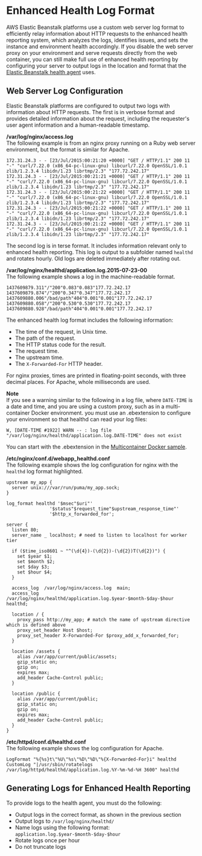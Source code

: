 # Enhanced Health Log Format<a name="health-enhanced-serverlogs"></a>

AWS Elastic Beanstalk platforms use a custom web server log format to efficiently relay information about HTTP requests to the enhanced health reporting system, which analyzes the logs, identifies issues, and sets the instance and environment health accordingly\. If you disable the web server proxy on your environment and serve requests directly from the web container, you can still make full use of enhanced health reporting by configuring your server to output logs in the location and format that the [Elastic Beanstalk health agent](health-enhanced.md#health-enhanced-agent) uses\.

## Web Server Log Configuration<a name="health-enhanced-serverlogs.configure"></a>

Elastic Beanstalk platforms are configured to output two logs with information about HTTP requests\. The first is in verbose format and provides detailed information about the request, including the requester's user agent information and a human\-readable timestamp\.

**/var/log/nginx/access\.log**  
The following example is from an nginx proxy running on a Ruby web server environment, but the format is similar for Apache\.

```
172.31.24.3 - - [23/Jul/2015:00:21:20 +0000] "GET / HTTP/1.1" 200 11 "-" "curl/7.22.0 (x86_64-pc-linux-gnu) libcurl/7.22.0 OpenSSL/1.0.1 zlib/1.2.3.4 libidn/1.23 librtmp/2.3" "177.72.242.17"
172.31.24.3 - - [23/Jul/2015:00:21:21 +0000] "GET / HTTP/1.1" 200 11 "-" "curl/7.22.0 (x86_64-pc-linux-gnu) libcurl/7.22.0 OpenSSL/1.0.1 zlib/1.2.3.4 libidn/1.23 librtmp/2.3" "177.72.242.17"
172.31.24.3 - - [23/Jul/2015:00:21:22 +0000] "GET / HTTP/1.1" 200 11 "-" "curl/7.22.0 (x86_64-pc-linux-gnu) libcurl/7.22.0 OpenSSL/1.0.1 zlib/1.2.3.4 libidn/1.23 librtmp/2.3" "177.72.242.17"
172.31.24.3 - - [23/Jul/2015:00:21:22 +0000] "GET / HTTP/1.1" 200 11 "-" "curl/7.22.0 (x86_64-pc-linux-gnu) libcurl/7.22.0 OpenSSL/1.0.1 zlib/1.2.3.4 libidn/1.23 librtmp/2.3" "177.72.242.17"
172.31.24.3 - - [23/Jul/2015:00:21:22 +0000] "GET / HTTP/1.1" 200 11 "-" "curl/7.22.0 (x86_64-pc-linux-gnu) libcurl/7.22.0 OpenSSL/1.0.1 zlib/1.2.3.4 libidn/1.23 librtmp/2.3" "177.72.242.17"
```

The second log is in terse format\. It includes information relevant only to enhanced health reporting\. This log is output to a subfolder named `healthd` and rotates hourly\. Old logs are deleted immediately after rotating out\.

**/var/log/nginx/healthd/application\.log\.2015\-07\-23\-00**  
The following example shows a log in the machine\-readable format\.

```
1437609879.311"/"200"0.083"0.083"177.72.242.17
1437609879.874"/"200"0.347"0.347"177.72.242.17
1437609880.006"/bad/path"404"0.001"0.001"177.72.242.17
1437609880.058"/"200"0.530"0.530"177.72.242.17
1437609880.928"/bad/path"404"0.001"0.001"177.72.242.17
```

The enhanced health log format includes the following information:
+ The time of the request, in Unix time\.
+ The path of the request\.
+ The HTTP status code for the result\.
+ The request time\.
+ The upstream time\.
+ The `X-Forwarded-For` HTTP header\.

For nginx proxies, times are printed in floating\-point seconds, with three decimal places\. For Apache, whole milliseconds are used\.

**Note**  
If you see a warning similar to the following in a log file, where `DATE-TIME` is a date and time, and you are using a custom proxy, such as in a multi\-container Docker environment\. you must use an \.ebextension to configure your environment so that healthd can read your log files:  

```
W, [DATE-TIME #1922] WARN -- : log file "/var/log/nginx/healthd/application.log.DATE-TIME" does not exist
```
You can start with the \.ebextension in the [Multicontainer Docker sample](http://docs.aws.amazon.com/elasticbeanstalk/latest/dg/samples/docker-multicontainer-v1.zip)\.

**/etc/nginx/conf\.d/webapp\_healthd\.conf**  
The following example shows the log configuration for nginx with the `healthd` log format highlighted\.

```
upstream my_app {
  server unix:///var/run/puma/my_app.sock;
}

log_format healthd '$msec"$uri"'
                '$status"$request_time"$upstream_response_time"'
                '$http_x_forwarded_for';

server {
  listen 80;
  server_name _ localhost; # need to listen to localhost for worker tier

  if ($time_iso8601 ~ "^(\d{4})-(\d{2})-(\d{2})T(\d{2})") {
    set $year $1;
    set $month $2;
    set $day $3;
    set $hour $4;
  }

  access_log  /var/log/nginx/access.log  main;
  access_log /var/log/nginx/healthd/application.log.$year-$month-$day-$hour healthd;

  location / {
    proxy_pass http://my_app; # match the name of upstream directive which is defined above
    proxy_set_header Host $host;
    proxy_set_header X-Forwarded-For $proxy_add_x_forwarded_for;
  }

  location /assets {
    alias /var/app/current/public/assets;
    gzip_static on;
    gzip on;
    expires max;
    add_header Cache-Control public;
  }

  location /public {
    alias /var/app/current/public;
    gzip_static on;
    gzip on;
    expires max;
    add_header Cache-Control public;
  }
}
```

**/etc/httpd/conf\.d/healthd\.conf**  
The following example shows the log configuration for Apache\.

```
LogFormat "%{%s}t\"%U\"%s\"%D\"%D\"%{X-Forwarded-For}i" healthd
CustomLog "|/usr/sbin/rotatelogs /var/log/httpd/healthd/application.log.%Y-%m-%d-%H 3600" healthd
```

## Generating Logs for Enhanced Health Reporting<a name="health-enhanced-serverlogs.generate"></a>

To provide logs to the health agent, you must do the following:
+ Output logs in the correct format, as shown in the previous section
+ Output logs to `/var/log/nginx/healthd/`
+ Name logs using the following format: `application.log.$year-$month-$day-$hour`
+ Rotate logs once per hour
+ Do not truncate logs
